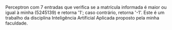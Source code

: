 Perceptron com 7 entradas que verifica se a matrícula informada é maior ou igual à minha (5245139) e retorna '1'; caso contrário, retorna '-1'. Este é um trabalho da disciplina Inteligência Artificial Aplicada proposto pela minha faculdade.
